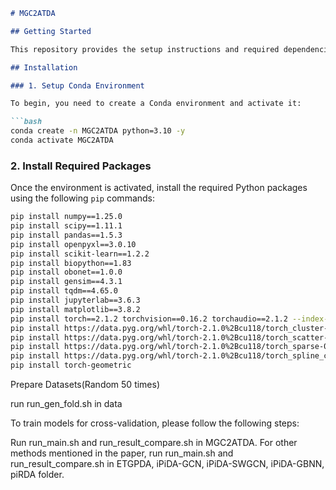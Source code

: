 ```markdown
# MGC2ATDA

## Getting Started

This repository provides the setup instructions and required dependencies to get started with the **MGC2ATDA** project. The following steps will guide you through creating the appropriate environment and installing all necessary libraries.

## Installation

### 1. Setup Conda Environment

To begin, you need to create a Conda environment and activate it:

```bash
conda create -n MGC2ATDA python=3.10 -y
conda activate MGC2ATDA
```

### 2. Install Required Packages

Once the environment is activated, install the required Python packages using the following `pip` commands:

```bash
pip install numpy==1.25.0
pip install scipy==1.11.1
pip install pandas==1.5.3
pip install openpyxl==3.0.10
pip install scikit-learn==1.2.2
pip install biopython==1.83
pip install obonet==1.0.0
pip install gensim==4.3.1
pip install tqdm==4.65.0
pip install jupyterlab==3.6.3
pip install matplotlib==3.8.2
pip install torch==2.1.2 torchvision==0.16.2 torchaudio==2.1.2 --index-url https://download.pytorch.org/whl/cu118
pip install https://data.pyg.org/whl/torch-2.1.0%2Bcu118/torch_cluster-1.6.2%2Bpt21cu118-cp310-cp310-win_amd64.whl
pip install https://data.pyg.org/whl/torch-2.1.0%2Bcu118/torch_scatter-2.1.2%2Bpt21cu118-cp310-cp310-win_amd64.whl
pip install https://data.pyg.org/whl/torch-2.1.0%2Bcu118/torch_sparse-0.6.18%2Bpt21cu118-cp310-cp310-win_amd64.whl
pip install https://data.pyg.org/whl/torch-2.1.0%2Bcu118/torch_spline_conv-1.2.2%2Bpt21cu118-cp310-cp310-win_amd64.whl
pip install torch-geometric
```

Prepare Datasets(Random 50 times)

run run_gen_fold.sh in data

To train models for cross-validation, please follow the following steps:

Run run_main.sh and run_result_compare.sh in MGC2ATDA.
For other methods mentioned in the paper, run run_main.sh and run_result_compare.sh in ETGPDA, iPiDA-GCN, iPiDA-SWGCN, iPiDA-GBNN, piRDA folder.
